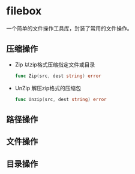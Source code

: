 # filebox
一个简单的文件操作工具库，封装了常用的文件操作。



## 压缩操作

* Zip 以zip格式压缩指定文件或目录

    ```go
    func Zip(src, dest string) error
    ```
    
* UnZip 解压zip格式的压缩包

    ```go
    func Unzip(src, dest string) error
    ```
## 路径操作

## 文件操作

## 目录操作


